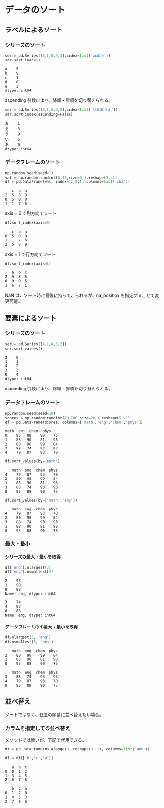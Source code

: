 # データのソート

## ラベルによるソート

### シリーズのソート
``` Python
ser = pd.Series([5,1,0,9,3],index=list('acdbe'))
ser.sort_index()
```
```
a    5
b    9
c    1
d    0
e    3
dtype: int64
```

ascending 引数により、降順・昇順を切り替えられる。
``` Python
ser = pd.Series([5,1,0,9,3],index=list('いおあうえ'))
ser.sort_index(ascending=False)
```

```
お    1
え    3
う    9
い    5
あ    0
dtype: int64
```

### データフレームのソート

``` Python
np.random.seed(seed=1)
val = np.random.randint(0,10,size=9,).reshape(3,-1)
df = pd.DataFrame(val, index=[2,0,1],columns=list('cba'))
```
```
   c  b  a
2  5  8  9
0  5  0  0
1  1  7  6
```
axis = 0 で列方向でソート
``` Python
df.sort_index(axis=0)

```
```
   c  b  a
0  5  0  0
1  1  7  6
2  5  8  9
```
axis = 1 で行方向でソート

``` python
df.sort_index(axis=1)  
```
```
   a  b  c
2  9  8  5
0  0  0  5
1  6  7  1
```
NaN は、ソート時に最後に持ってこられるが、na_position を指定することで変更可能。


## 要素によるソート

### シリーズのソート
``` Python
ser = pd.Series([4,1,0,3,2])
ser.sort_values()
```
```
2    0
1    1
4    2
3    3
0    4
dtype: int64
```
ascending 引数により、降順・昇順を切り替えられる。

### データフレームのソート
``` Python
np.random.seed(seed=10)
scores = np.random.randint(70,100,size=20,).reshape(5,-1)
df = pd.DataFrame(scores, columns=['math','eng','chem','phys'])
```

```
math  eng  chem  phys
0    95   88    90    75
1    88   90    81    98
2    80   98    99    84
3    88   74    93    93
4    79   87    93    70
```

``` Python
df.sort_values(by='math')
```
```
   math  eng  chem  phys
4    79   87    93    70
2    80   98    99    84
1    88   90    81    98
3    88   74    93    93
0    95   88    90    75
```
``` Python
df.sort_values(by=['math','eng'])
```
```
   math  eng  chem  phys
4    79   87    93    70
2    80   98    99    84
3    88   74    93    93
1    88   90    81    98
0    95   88    90    75
```

### 最大・最小
#### シリーズの最大・最小を取得
``` python
df['eng'].nlargest(3)
df['eng'].nsmallest(3)
```

```
2    98
1    90
0    88
Name: eng, dtype: int64

3    74
4    87
0    88
Name: eng, dtype: int64
```
#### データフレームのの最大・最小を取得
``` Python
df.nlargest(3, 'eng')
df.nsmallest(3, 'eng')
```
```
   math  eng  chem  phys
2    80   98    99    84
1    88   90    81    98
0    95   88    90    75

   math  eng  chem  phys
3    88   74    93    93
4    79   87    93    70
0    95   88    90    75
```

## 並べ替え
ソートではなく、任意の順番に並べ替えたい場合。

### カラムを指定しての並べ替え
メソッドでは無いが、下記で代用できる。

``` Python
df = pd.DataFrame(np.arange(9).reshape(3,-1), columns=list('abc'))

df = df[['b','c','a']]
```

```
   a  b  c
0  0  1  2
1  3  4  5
2  6  7  8

   b  c  a
0  1  2  0
1  4  5  3
2  7  8  6
```
